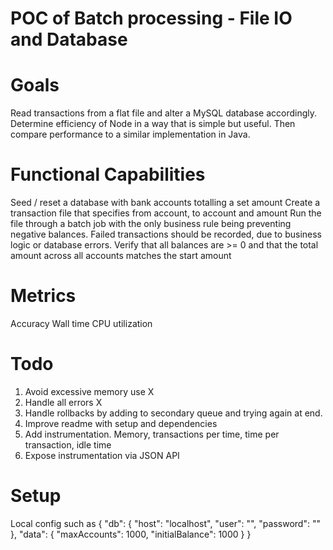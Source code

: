 # POC of Batch processing - File IO and Database

# Goals
Read transactions from a flat file and alter a MySQL database accordingly.
Determine efficiency of Node in a way that is simple but useful. Then compare performance to a similar implementation in Java.

# Functional Capabilities
Seed / reset a database with bank accounts totalling a set amount
Create a transaction file that specifies from account, to account and amount
Run the file through a batch job with the only business rule being preventing negative balances. Failed transactions should be recorded, due to business logic or database errors.
Verify that all balances are >= 0 and that the total amount across all accounts matches the start amount

# Metrics
Accuracy
Wall time
CPU utilization

# Todo
1. Avoid excessive memory use X
1. Handle all errors X
1. Handle rollbacks by adding to secondary queue and trying again at end.
1. Improve readme with setup and dependencies
1. Add instrumentation. Memory, transactions per time, time per transaction, idle time
1. Expose instrumentation via JSON API


# Setup
Local config such as 
{
  "db": {
    "host": "localhost",
    "user": "<name>",
    "password": "<password>"
  },
  "data": {
    "maxAccounts": 1000,
    "initialBalance": 1000
  }
}




